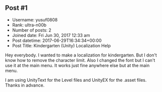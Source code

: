 ## Post #1
- Username: yusuf0808
- Rank: ultra-n00b
- Number of posts: 2
- Joined date: Fri Jun 30, 2017 12:33 am
- Post datetime: 2017-06-29T16:34:34+00:00
- Post Title: Kindergarten (Unity) Localization Help

Hey everybody. I wanted to make a localization for kindergarten. But I don't know how to remove the character limit. Also I changed the font but I can't use it at the main menu. It works just fine anywhere else but at the main menu.










I am using UnityText for the Level files and UnityEX for the .asset files. Thanks in advance.
